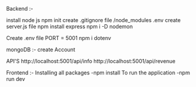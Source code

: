 Backend :-

install node js
npm init 
create .gitignore file
	/node_modules
	.env
create server.js file 
npm install express
npm i -D nodemon

Create .env file
	PORT = 5001
npm i dotenv

mongoDB :-
	create Account  

API'S
	http://localhost:5001/api/info
	http://localhost:5001/api/revenue

Frontend :- 
	Installing all packages -npm install 
	To run the application -npm run dev

